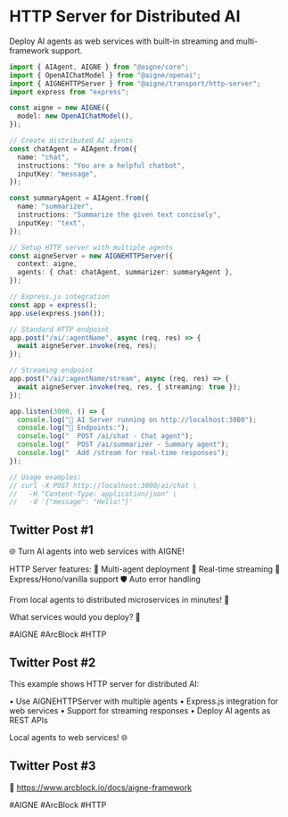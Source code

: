 # HTTP Server for Distributed AI

Deploy AI agents as web services with built-in streaming and multi-framework support.

```typescript
import { AIAgent, AIGNE } from "@aigne/core";
import { OpenAIChatModel } from "@aigne/openai";
import { AIGNEHTTPServer } from "@aigne/transport/http-server";
import express from "express";

const aigne = new AIGNE({
  model: new OpenAIChatModel(),
});

// Create distributed AI agents
const chatAgent = AIAgent.from({
  name: "chat",
  instructions: "You are a helpful chatbot",
  inputKey: "message",
});

const summaryAgent = AIAgent.from({
  name: "summarizer",
  instructions: "Summarize the given text concisely",
  inputKey: "text",
});

// Setup HTTP server with multiple agents
const aigneServer = new AIGNEHTTPServer({
  context: aigne,
  agents: { chat: chatAgent, summarizer: summaryAgent },
});

// Express.js integration
const app = express();
app.use(express.json());

// Standard HTTP endpoint
app.post("/ai/:agentName", async (req, res) => {
  await aigneServer.invoke(req, res);
});

// Streaming endpoint
app.post("/ai/:agentName/stream", async (req, res) => {
  await aigneServer.invoke(req, res, { streaming: true });
});

app.listen(3000, () => {
  console.log("🚀 AI Server running on http://localhost:3000");
  console.log("📡 Endpoints:");
  console.log("  POST /ai/chat - Chat agent");
  console.log("  POST /ai/summarizer - Summary agent");
  console.log("  Add /stream for real-time responses");
});

// Usage examples:
// curl -X POST http://localhost:3000/ai/chat \
//   -H "Content-Type: application/json" \
//   -d '{"message": "Hello!"}'
```

## Twitter Post #1

🌐 Turn AI agents into web services with AIGNE!

HTTP Server features:
🤖 Multi-agent deployment
📡 Real-time streaming
🔧 Express/Hono/vanilla support
🛡️ Auto error handling

From local agents to distributed microservices in minutes! 🚀

What services would you deploy? 🤔

#AIGNE #ArcBlock #HTTP

## Twitter Post #2

This example shows HTTP server for distributed AI:

• Use AIGNEHTTPServer with multiple agents
• Express.js integration for web services
• Support for streaming responses
• Deploy AI agents as REST APIs

Local agents to web services! 🌐

## Twitter Post #3

📖 https://www.arcblock.io/docs/aigne-framework

#AIGNE #ArcBlock #HTTP
